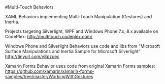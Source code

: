 #Multi-Touch Behaviors

XAML Behaviors implementing Multi-Touch Manipulation (Gestures) and Inertia.

Projects targeting Silverlight, WPF and Windows Phone 7.x, 8.x available on CodePlex: http://multitouch.codeplex.com/

Windows Phone and Silverlight Behaviors use code and libs from "Microsoft Surface Manipulations and Inertia Sample for Microsoft Silverlight" http://tinyurl.com/y8pzuec

Xamarin Forms Behavior uses code from original Xamarin Forms samples: https://github.com/xamarin/xamarin-forms-samples/tree/master/WorkingWithGestures
